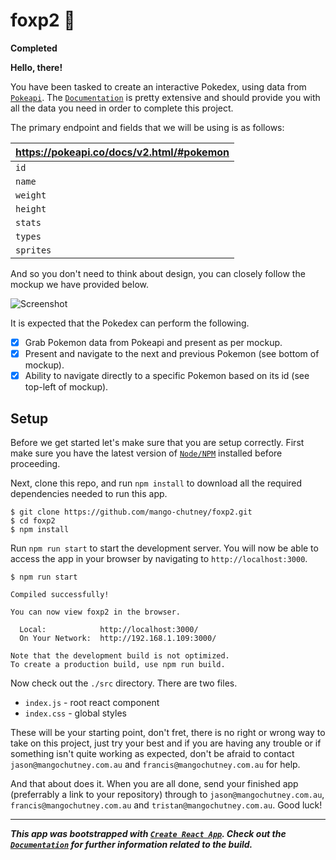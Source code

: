 # foxp2 🦊

**Completed**

**Hello, there!**

You have been tasked to create an interactive Pokedex, using data from
[`Pokeapi`](https://pokeapi.co). The
[`Documentation`](https://pokeapi.co/docs/v2.html) is pretty extensive and should
provide you with all the data you need in order to complete this project.

The primary endpoint and fields that we will be using is as follows:

| https://pokeapi.co/docs/v2.html/#pokemon
| -
| `id`
| `name`
| `weight`
| `height`
| `stats`
| `types`
| `sprites`

And so you don't need to think about design, you can closely follow the mockup we have provided below.

![Screenshot](screenshot.jpg)

It is expected that the Pokedex can perform the following.

- [x] Grab Pokemon data from Pokeapi and present as per mockup.
- [x] Present and navigate to the next and previous Pokemon (see bottom of mockup).
- [x] Ability to navigate directly to a specific Pokemon based on its id (see top-left of mockup).

## Setup

Before we get started let's make sure that you are setup correctly. First make
sure you have the latest version of [`Node/NPM`](https://nodejs.org) installed
before proceeding.

Next, clone this repo, and run `npm install` to download all the required dependencies needed to run this app.

```
$ git clone https://github.com/mango-chutney/foxp2.git
$ cd foxp2
$ npm install
```

Run `npm run start` to start the development server. You will now be able to access the app in your browser by navigating to `http://localhost:3000`.

```
$ npm run start

Compiled successfully!

You can now view foxp2 in the browser.

  Local:            http://localhost:3000/
  On Your Network:  http://192.168.1.109:3000/

Note that the development build is not optimized.
To create a production build, use npm run build.
```

Now check out the `./src` directory. There are two files.

- `index.js` - root react component
- `index.css` - global styles

These will be your starting point, don't fret, there is no right or wrong way to take on this project, just try your best and if you are having any trouble or if something isn't quite working as expected, don't be afraid to contact `jason@mangochutney.com.au` and `francis@mangochutney.com.au` for help.

And that about does it. When you are all done, send your finished app (preferrably a link to your repository) through to `jason@mangochutney.com.au`, `francis@mangochutney.com.au` and `tristan@mangochutney.com.au`. Good
luck!

---

_**This app was bootstrapped with [`Create React App`](https://github.com/facebook/create-react-app). Check out the [`Documentation`](https://github.com/facebook/create-react-app/blob/master/packages/react-scripts/template/README.md) for further information related to the build.**_
